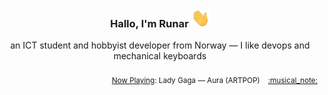 <h3 align="center">Hallo, I'm Runar <img src="./assets/wave.gif" width="30px" height="30px"></h3>

<div align="center">an ICT student and hobbyist developer from Norway — I like devops and mechanical keyboards</div>

<br/>
<div align="right"><sub>
  <a href="https://www.last.fm/user/runarsf">Now Playing</a>: Lady Gaga &mdash; Aura (ARTPOP) &nbsp;&nbsp; <a href="https:&#x2F;&#x2F;www.last.fm&#x2F;music&#x2F;Lady+Gaga&#x2F;_&#x2F;Aura">:musical_note:</a>
</sub></div>

